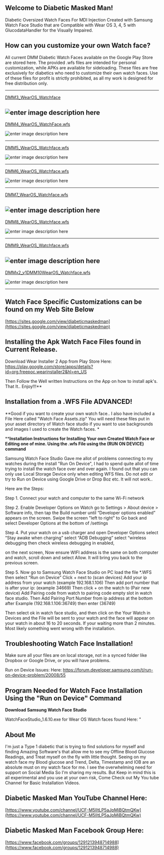 ## Welcome to Diabetic Masked Man!

Diabetic Oversized Watch Faces For MDI Injection Created with Samsung Watch Face Studio that are Compatible with Wear OS 3, 4, 5 with GlucodataHandler for the Visually Impaired.

## How can you customize your own Watch face?
 
All current DMM Diabetic Watch Faces available on the Google Play Store are stored here. The provided .wfs files are intended for personal customization, while APKs are available for sideloading. These files are free exclusively for diabetics who need to customize their own watch faces. Use of these files for profit is strictly prohibited, as all my work is designed for free distribution only.

 ----
[DMM3_WearOS_Watchface](https://github.com/sderaps/DMM/blob/b3dcc92d59be4aeee671cbc45338b86e66b2293c/DMM3_WearOS_Watchface.wfs)

![enter image description here](https://raw.githubusercontent.com/sderaps/DMM/refs/heads/main/DMM3_175%20.png)
------
[DMM4_WearOS_WatchFace.wfs](https://github.com/sderaps/DMM/blob/b3dcc92d59be4aeee671cbc45338b86e66b2293c/DMM4_WearOS_Watchface.wfs)

![enter image description here](https://raw.githubusercontent.com/sderaps/DMM/refs/heads/main/DMM4_175.png)

------
[DMM5_WearOS_Watchface.wfs](https://github.com/sderaps/DMM/blob/b3dcc92d59be4aeee671cbc45338b86e66b2293c/DMM5_WearOS_Watchface.wfs)

![enter image description here](https://raw.githubusercontent.com/sderaps/DMM/refs/heads/main/DMM5_175.png)

---------------
[DMM6_WearOS_Watchface.wfs](https://github.com/sderaps/DMM/blob/b3dcc92d59be4aeee671cbc45338b86e66b2293c/DMM6_WearOS_Watchface.wfs)

![enter image description here](https://raw.githubusercontent.com/sderaps/DMM/refs/heads/main/DMM6_175.png)
____________________
[DMM7_WearOS_Watchface.wfs](https://github.com/sderaps/DMM/blob/b3dcc92d59be4aeee671cbc45338b86e66b2293c/DMM7_WearOS_Watchface.wfs)

![enter image description here](https://raw.githubusercontent.com/sderaps/DMM/refs/heads/main/DMM7_175.png)
-----
[DMM8_WearOS_Watchface.wfs](https://github.com/sderaps/DMM/blob/b3dcc92d59be4aeee671cbc45338b86e66b2293c/DMM8_WearOS_Watchface.wfs)

![enter image description here](https://raw.githubusercontent.com/sderaps/DMM/refs/heads/main/DMM8_175.png)
______
[DMM9_WearOS_Watchface.wfs](https://github.com/sderaps/DMM/blob/b3dcc92d59be4aeee671cbc45338b86e66b2293c/DMM9_WearOS_Watchface.wfs)


![enter image description here](https://raw.githubusercontent.com/sderaps/DMM/refs/heads/main/DMM9_175.png)
-------
[DMMx2_v1DMM10WearOS_Watchface.wfs](https://github.com/sderaps/DMM/blob/b3dcc92d59be4aeee671cbc45338b86e66b2293c/DMMx2_v1DMM10WearOS_Watchface.wfs)


![enter image description here](https://raw.githubusercontent.com/sderaps/DMM/refs/heads/main/DMMx2v1_175.png)
_______
## Watch Face Specific Customizations can be found on my Web Site Below
[https://sites.google.com/view/diabeticmaskedman](https://sites.google.com/view/diabeticmaskedman)



## Installing the Apk Watch Face Files found in  Current Release. 

Download Wear Installer 2 App from Play Store Here:
https://play.google.com/store/apps/details?id=org.freepoc.wearinstaller2&hl=en_US

Then Follow the Well written Instructions on the App on how to install apk's. That It.. Enjoy!!!** 


## Installation from a .WFS File ADVANCED!
**Good if you want to create your own watch face.. I also have included a File Here called "Watch Face Assets.zip" You will need these files put in your asset directory of Watch face studio if you want to use backgrounds and images I used to create the Watch faces.  *

****Installation Instructions for Installing Your own Created Watch Face or Editing one of mine. Using the .wfs File using the (RUN ON DEVICE) command**

Samsung Watch Face Studio Gave me allot of problems connecting to my watches during the install "Run On Device", I had to spend quite allot of time trying to install the watch face over and over again. I found out that you can only use Local Storage Device only when editing WFS files. Do not edit or try to Run on Device using Google Drive or Drop Boz etc. It will not work.. 

Here are the Steps:

Step 1. Connect your watch and computer to the same Wi-Fi network

Step 2. Enable Developer Options on Watch go to Settings > About device > Software info, then tap the Build number until “Developer options enabled” appears on the screen. Swipe the screen "left to right" to Go back and select Developer Options at the bottom of /settings

Step 4. Put your watch on a usb charger and open Developer Options select “Stay awake when charging” select “ADB Debugging” select “wireless debugging then check wireless debugging in enabled,
 
  on the next screen, Now ensure WIFI address is the same on both computer and watch, scroll down and select Allow. It will bring you back to the previous screen.

Step 5. Now go to Samsung Watch Face Studio on PC load the file *.WFS then select “Run on Device” Click + next to (scan devices) Add your ip address from your watch (example 192.168.1.106) Then add port number that is after your ip: (example 34669) Then click + on the watch to (Pair new device) Add Pairing code from watch to pairing code empty slot in watch face studio. Then Add Pairing Port Number from ip address at the bottom after Example (192.168.1.106:36749) then enter (36749)

Then select ok in watch face studio, and then click on the Your Watch in Devices and the File will be sent to your watch and the face will appear on your watch in about 16 to 20 seconds. If your waiting more than 2 minutes. Most likely something went wrong with the installation. 

## Troubleshooting Watch Face Installation! 

Make sure all your files are on local storage, not in a synced folder like Dropbox or Google Drive, or you will have problems. 

Run on Device Issues:
Here: https://forum.developer.samsung.com/t/run-on-device-problem/20008/55


## Program Needed for Watch Face Installation Using the "Run on Device" Command

**Download Samsung Watch Face Studio**

WatchFaceStudio_1.6.10.exe for Wear OS Watch faces found Here: "


## About Me
I'm just a Type 1 diabetic that is trying to find solutions for myself and finding Amazing Software's that allow me to see my Offline Blood Glucose Readings, and Treat myself on the fly with little thought. Seeing on my watch face my Blood glucose and Trend, Delta, Timestamp and IOB are an absolute must on my watch face for me. I see the overwhelming need for support on Social Media So I'm sharing my results. But Keep in mind this is all experimental and you use at your own risk, Come Check out My You tube Channel for Basic Installation Videos. 


## **Diabetic Masked Man YouTube Channel Here:**

[https://www.youtube.com/channel/UCF-M5IItLP5aJpMiBQtmQKw](https://www.youtube.com/channel/UCF-M5IItLP5aJpMiBQtmQKw)

## **Diabetic Masked Man Facebook Group Here:**

[https://www.facebook.com/groups/1291213948714988](https://www.facebook.com/groups/1291213948714988)




